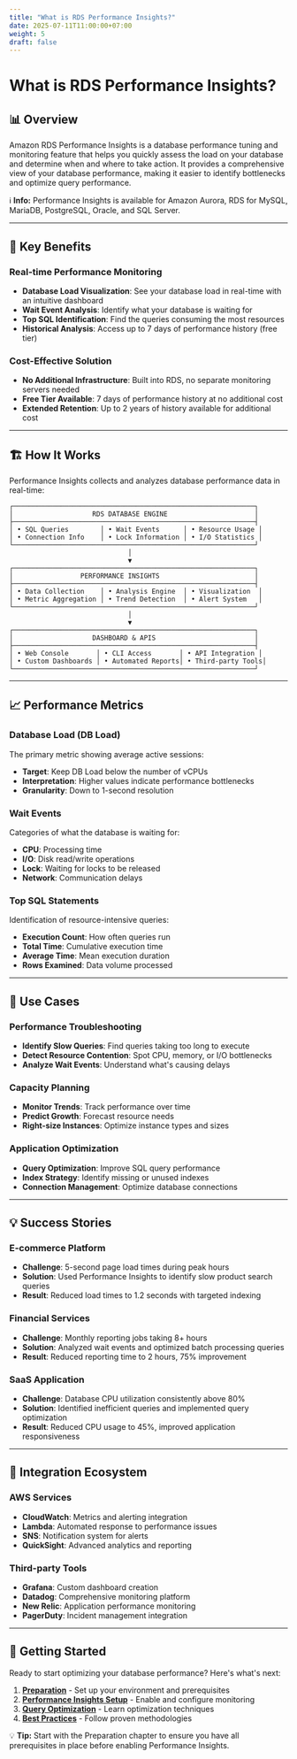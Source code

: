 ```yaml
---
title: "What is RDS Performance Insights?"
date: 2025-07-11T11:00:00+07:00
weight: 5
draft: false
---
```


# What is RDS Performance Insights?

## 📊 Overview

Amazon RDS Performance Insights is a database performance tuning and monitoring feature that helps you quickly assess the load on your database and determine when and where to take action. It provides a comprehensive view of your database performance, making it easier to identify bottlenecks and optimize query performance.

ℹ️ **Info:** 
Performance Insights is available for Amazon Aurora, RDS for MySQL, MariaDB, PostgreSQL, Oracle, and SQL Server.


---

## 🎯 Key Benefits

### Real-time Performance Monitoring
- **Database Load Visualization**: See your database load in real-time with an intuitive dashboard
- **Wait Event Analysis**: Identify what your database is waiting for
- **Top SQL Identification**: Find the queries consuming the most resources
- **Historical Analysis**: Access up to 7 days of performance history (free tier)

### Cost-Effective Solution
- **No Additional Infrastructure**: Built into RDS, no separate monitoring servers needed
- **Free Tier Available**: 7 days of performance history at no additional cost
- **Extended Retention**: Up to 2 years of history available for additional cost

---

## 🏗️ How It Works

Performance Insights collects and analyzes database performance data in real-time:

```
┌─────────────────────────────────────────────────────────────┐
│                    RDS DATABASE ENGINE                      │
├─────────────────────────────────────────────────────────────┤
│ • SQL Queries        │ • Wait Events      │ • Resource Usage │
│ • Connection Info    │ • Lock Information │ • I/O Statistics │
└─────────────────────────────────────────────────────────────┘
                              │
                              ▼
┌─────────────────────────────────────────────────────────────┐
│                 PERFORMANCE INSIGHTS                        │
├─────────────────────────────────────────────────────────────┤
│ • Data Collection    │ • Analysis Engine  │ • Visualization  │
│ • Metric Aggregation │ • Trend Detection  │ • Alert System   │
└─────────────────────────────────────────────────────────────┘
                              │
                              ▼
┌─────────────────────────────────────────────────────────────┐
│                    DASHBOARD & APIS                         │
├─────────────────────────────────────────────────────────────┤
│ • Web Console       │ • CLI Access       │ • API Integration │
│ • Custom Dashboards │ • Automated Reports│ • Third-party Tools│
└─────────────────────────────────────────────────────────────┘
```

---

## 📈 Performance Metrics

### Database Load (DB Load)
The primary metric showing average active sessions:
- **Target**: Keep DB Load below the number of vCPUs
- **Interpretation**: Higher values indicate performance bottlenecks
- **Granularity**: Down to 1-second resolution

### Wait Events
Categories of what the database is waiting for:
- **CPU**: Processing time
- **I/O**: Disk read/write operations  
- **Lock**: Waiting for locks to be released
- **Network**: Communication delays

### Top SQL Statements
Identification of resource-intensive queries:
- **Execution Count**: How often queries run
- **Total Time**: Cumulative execution time
- **Average Time**: Mean execution duration
- **Rows Examined**: Data volume processed

---

## 🎯 Use Cases

### Performance Troubleshooting
- **Identify Slow Queries**: Find queries taking too long to execute
- **Detect Resource Contention**: Spot CPU, memory, or I/O bottlenecks
- **Analyze Wait Events**: Understand what's causing delays

### Capacity Planning
- **Monitor Trends**: Track performance over time
- **Predict Growth**: Forecast resource needs
- **Right-size Instances**: Optimize instance types and sizes

### Application Optimization
- **Query Optimization**: Improve SQL query performance
- **Index Strategy**: Identify missing or unused indexes
- **Connection Management**: Optimize database connections

---

## 💡 Success Stories

### E-commerce Platform
- **Challenge**: 5-second page load times during peak hours
- **Solution**: Used Performance Insights to identify slow product search queries
- **Result**: Reduced load times to 1.2 seconds with targeted indexing

### Financial Services
- **Challenge**: Monthly reporting jobs taking 8+ hours
- **Solution**: Analyzed wait events and optimized batch processing queries
- **Result**: Reduced reporting time to 2 hours, 75% improvement

### SaaS Application
- **Challenge**: Database CPU utilization consistently above 80%
- **Solution**: Identified inefficient queries and implemented query optimization
- **Result**: Reduced CPU usage to 45%, improved application responsiveness

---

## 🔗 Integration Ecosystem

### AWS Services
- **CloudWatch**: Metrics and alerting integration
- **Lambda**: Automated response to performance issues
- **SNS**: Notification system for alerts
- **QuickSight**: Advanced analytics and reporting

### Third-party Tools
- **Grafana**: Custom dashboard creation
- **Datadog**: Comprehensive monitoring platform
- **New Relic**: Application performance monitoring
- **PagerDuty**: Incident management integration

---

## 🚀 Getting Started

Ready to start optimizing your database performance? Here's what's next:

1. **[Preparation](../preparation/)** - Set up your environment and prerequisites
2. **[Performance Insights Setup](../../performance-insights/)** - Enable and configure monitoring
3. **[Query Optimization](../../query-optimization/)** - Learn optimization techniques
4. **[Best Practices](../../best-practices/)** - Follow proven methodologies

💡 **Tip:** 
Start with the Preparation chapter to ensure you have all prerequisites in place before enabling Performance Insights.

